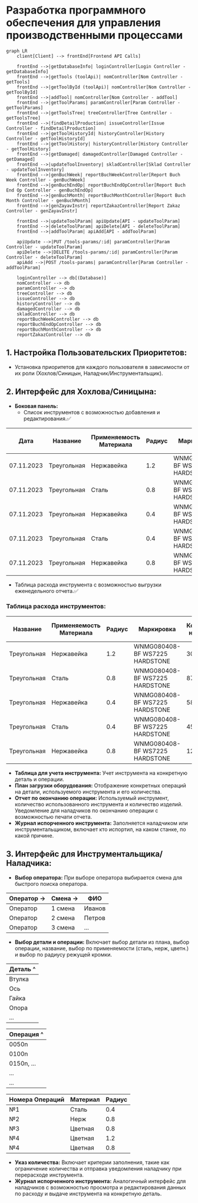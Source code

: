 # Разработка программного обеспечения для управления производственными процессами

```mermaid
graph LR
    client[Client] --> frontEnd[Frontend API Calls]

    frontEnd -->|getDatabaseInfo| loginController[Login Controller - getDatabaseInfo]
    frontEnd -->|getTools (toolApi)| nomController[Nom Controller - getTools]
    frontEnd -->|getToolById (toolApi)| nomController[Nom Controller - getToolById]
    frontEnd -->|addTool| nomController[Nom Controller - addTool]
    frontEnd -->|getToolParams| paramController[Param Controller - getToolParams]
    frontEnd -->|getToolsTree| treeController[Tree Controller - getToolsTree]
    frontEnd -->|findDetailProduction| issueController[Issue Controller - findDetailProduction]
    frontEnd -->|getToolHistoryId| historyController[History Controller - getToolHistoryId]
    frontEnd -->|getToolHistory| historyController[History Controller - getToolHistory]
    frontEnd -->|getDamaged| damagedController[Damaged Controller - getDamaged]
    frontEnd -->|updateToolInventory| skladController[Sklad Controller - updateToolInventory]
    frontEnd -->|genBuchWeek| reportBuchWeekController[Report Buch Week Controller - genBuchWeek]
    frontEnd -->|genBuchEndOp| reportBuchEndOpController[Report Buch End Op Controller - genBuchEndOp]
    frontEnd -->|genBuchMonth| reportBuchMonthController[Report Buch Month Controller - genBuchMonth]
    frontEnd -->|genZayavInstr| reportZakazController[Report Zakaz Controller - genZayavInstr]

    frontEnd -->|updateToolParam| apiUpdate[API - updateToolParam]
    frontEnd -->|deleteToolParam| apiDelete[API - deleteToolParam]
    frontEnd -->|addToolParam| apiAdd[API - addToolParam]

    apiUpdate -->|PUT /tools-params/:id| paramController[Param Controller - updateToolParam]
    apiDelete -->|DELETE /tools-params/:id| paramController[Param Controller - deleteToolParam]
    apiAdd -->|POST /tools-params| paramController[Param Controller - addToolParam]

    loginController --> db[(Database)]
    nomController --> db
    paramController --> db
    treeController --> db
    issueController --> db
    historyController --> db
    damagedController --> db
    skladController --> db
    reportBuchWeekController --> db
    reportBuchEndOpController --> db
    reportBuchMonthController --> db
    reportZakazController --> db
```

## 1. **Настройка Пользовательских Приоритетов:**

- Установка приоритетов для каждого пользователя в зависимости от их роли (Хохлов/Синицын, Наладчик/Инструментальщик).

## 2. **Интерфейс для Хохлова/Синицына:**

- **Боковая панель:**
    - Список инструментов с возможностью добавления и редактирования.✅

| Дата       | Название    | Применяемость Материала | Радиус | Маркировка                     | Количество на Складе | Нормативный Запас на Неделю | Заказ |
|------------|-------------|-------------------------|--------|--------------------------------|----------------------|-----------------------------|-------|
| 07.11.2023 | Треугольная | Нержавейка              | 1.2    | WNMG080408-BF WS7225 HARDSTONE | 30                   | 30                          | 25    |
| 07.11.2023 | Треугольная | Сталь                   | 0.8    | WNMG080408-BF WS7225 HARDSTONE | 87                   | 30                          | 34    |
| 07.11.2023 | Треугольная | Нержавейка              | 0.4    | WNMG080408-BF WS7225 HARDSTONE | 58                   | 30                          | 45    |
| 07.11.2023 | Треугольная | Сталь                   | 0.4    | WNMG080408-BF WS7225 HARDSTONE | 45                   | 30                          | 17    |
| 07.11.2023 | Треугольная | Нержавейка              | 0.8    | WNMG080408-BF WS7225 HARDSTONE | 12                   | 30                          | 27    |

- Таблица расхода инструмента с возможностью выгрузки еженедельного отчета.✅

### Таблица расхода инструментов:

| Название    | Применяемость Материала | Радиус | Маркировка                     | Количество на Складе | Нормативный Запас на Неделю | Заказ |
|-------------|-------------------------|--------|--------------------------------|----------------------|-----------------------------|-------|
| Треугольная | Нержавейка              | 1.2    | WNMG080408-BF WS7225 HARDSTONE | 30                   | 30                          | 25    |
| Треугольная | Сталь                   | 0.8    | WNMG080408-BF WS7225 HARDSTONE | 87                   | 30                          | 34    |
| Треугольная | Нержавейка              | 0.4    | WNMG080408-BF WS7225 HARDSTONE | 58                   | 30                          | 45    |
| Треугольная | Сталь                   | 0.4    | WNMG080408-BF WS7225 HARDSTONE | 45                   | 30                          | 17    |
| Треугольная | Нержавейка              | 0.8    | WNMG080408-BF WS7225 HARDSTONE | 12                   | 30                          | 27    |

- **Таблица для учета инструмента:** Учет инструмента на конкретную деталь и операции.
- **План загрузки оборудования:** Отображение конкретных операций на детали, используемого инструмента и его количества.
- **Отчет по окончанию операции:** Используемый инструмент, количество использованного инструмента и количество изделий.
  Уведомление для наладчиков по окончанию операции с возможностью печати отчета.
- **Журнал испорченного инструмента:** Заполняется наладчиком или инструментальщиком, включает кто испортил, на каком
  станке, по какой причине.

## 3. **Интерфейс для Инструментальщика/Наладчика:**

- **Выбор оператора:** При выборе оператора выбирается смена для быстрого поиска оператора.

| Оператор -> | Смена -> | ФИО    |
|-------------|----------|--------|
| Оператор    | 1 смена  | Иванов |
| Оператор    | 2 смена  | Петров |
| Оператор    | 3 смена  | ...    |

- **Выбор детали и операции:** Включает выбор детали из плана, выбор операции, название, выбор по применяемости (сталь,
  нерж, цветн.) и выбор по радиусу режущей кромки.

| Деталь ^ |
|----------|
| Втулка   |
| Ось      |
| Гайка    |
| Опора    |
| ...      |

| Операция ^ |
|------------|
| 0050n      |
| 0100n      |
| 0150n, ... |
| ...        |
| ...        |

| Номера Операций | Материал | Радиус |
|-----------------|----------|--------|
| №1              | Сталь    | 0.4    |
| №2              | Нерж     | 0.8    |
| №3              | Цветная  | 0.8    |
| №4              | Цветная  | 1.2    |
| №4              | Цветная  | 0.8    |

- **Указ количества:** Включает критерии заполнения, такие как ограничение количества и отправка уведомления наладчику
  при перерасходе инструмента.
- **Журнал испорченного инструмента:** Аналогичный интерфейс для наладчиков с возможностью просмотра и редактирования
  данных по расходу и выдаче инструмента на конкретную деталь.
